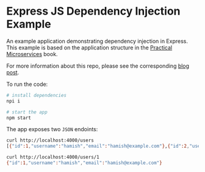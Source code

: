Express JS Dependency Injection Example
=======================================

An example application demonstrating dependency injection in Express. This example is based on the application structure in the [Practical Microservices](https://pragprog.com/titles/egmicro/practical-microservices/) book.

For more information about this repo, please see the corresponding [blog post](https://aaronmarr.co.uk/posts/dependency-injection-in-express-js/).

To run the code:

```bash
# install dependencies
npi i

# start the app
npm start
```

The app exposes two `JSON` endoints:

```bash
curl http://localhost:4000/users                                     
[{"id":1,"username":"hamish","email":"hamish@example.com"},{"id":2,"username":"sarah","email":"sarah@example.com"},{"id":3,"username":"jason","email":"jason@example.com"}]
```   

```bash
curl http://localhost:4000/users/1
{"id":1,"username":"hamish","email":"hamish@example.com"}
```
